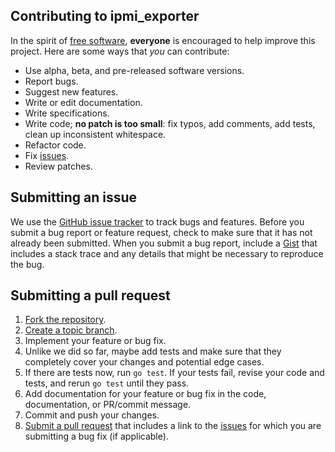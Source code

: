 ## Contributing to ipmi_exporter

In the spirit of [free software][free-sw], **everyone** is encouraged to help
improve this project. Here are some ways that *you* can contribute:

* Use alpha, beta, and pre-released software versions.
* Report bugs.
* Suggest new features.
* Write or edit documentation.
* Write specifications.
* Write code; **no patch is too small**: fix typos, add comments, add tests,
  clean up inconsistent whitespace.
* Refactor code.
* Fix [issues][].
* Review patches.

## Submitting an issue

We use the [GitHub issue tracker][issues] to track bugs and features. Before
you submit a bug report or feature request, check to make sure that it has not
already been submitted. When you submit a bug report, include a [Gist][] that
includes a stack trace and any details that might be necessary to reproduce the
bug.

## Submitting a pull request

1. [Fork the repository][fork].
2. [Create a topic branch][branch].
3. Implement your feature or bug fix.
4. Unlike we did so far, maybe add tests and make sure that they completely
   cover your changes and potential edge cases.
5. If there are tests now, run `go test`. If your tests fail, revise your code
   and tests, and rerun `go test` until they pass.
6. Add documentation for your feature or bug fix in the code, documentation, or
   PR/commit message.
7. Commit and push your changes.
8. [Submit a pull request][pr] that includes a link to the [issues][] for which
   you are submitting a bug fix (if applicable).

<!-- Alphabetize list: -->
[branch]: http://learn.github.com/p/branching.html
[fork]: http://help.github.com/fork-a-repo
[free-sw]: http://www.fsf.org/licensing/essays/free-sw.html
[gist]: https://gist.github.com
[issues]: https://github.com/prometheus-community/ipmi_exporter/issues
[pr]: http://help.github.com/send-pull-requests
